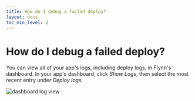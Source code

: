 ```yaml
---
title: How do I debug a failed deploy?
layout: docs
toc_min_level: 2
---
```


# How do I debug a failed deploy?

You can view all of your app's logs, including deploy logs, in Flynn's dashboard. In your app's dashboard, click *Show Logs*, then select the most recent entry under *Deploy logs*.

![dashboard log view](/images/docs/dashboard-logs.png)
